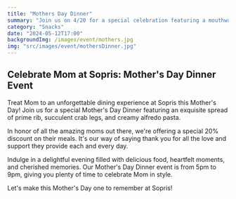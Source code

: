 ```yaml
---
title: "Mothers Day Dinner"
summary: "Join us on 4/20 for a special celebration featuring a mouthwatering selection of food and snacks. Whether you're a seasoned enthusiast or simply craving some delicious comfort food, our 420 Munchies event promises to satisfy your cravings"
category: "Snacks"
date: "2024-05-12T17:00"
backgroundImg: /images/event/mothers.jpg
img: "src/images/event/mothersDinner.jpg"
---
```

## **Celebrate Mom at Sopris: Mother's Day Dinner Event**

Treat Mom to an unforgettable dining experience at Sopris this Mother's Day! Join us for a special Mother's Day Dinner featuring an exquisite spread of prime rib, succulent crab legs, and creamy alfredo pasta.

In honor of all the amazing moms out there, we're offering a special 20% discount on their meals. It's our way of saying thank you for all the love and support they provide each and every day.

Indulge in a delightful evening filled with delicious food, heartfelt moments, and cherished memories. Our Mother's Day Dinner event is from 5pm to 9pm, giving you plenty of time to celebrate Mom in style.

Let's make this Mother's Day one to remember at Sopris!